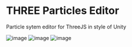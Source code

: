 # THREE Particles Editor
Particle sytem editor for ThreeJS in style of Unity

![image](https://user-images.githubusercontent.com/13141660/145306466-1bcaaaea-c218-48cb-b90c-e00e218798b0.png)
![image](https://user-images.githubusercontent.com/13141660/145306717-482e9699-bed8-4e8c-801f-6431d1b34614.png)
![image](https://user-images.githubusercontent.com/13141660/145306919-be017f8b-d84b-4f4a-8323-84f9fb53ab72.png)
